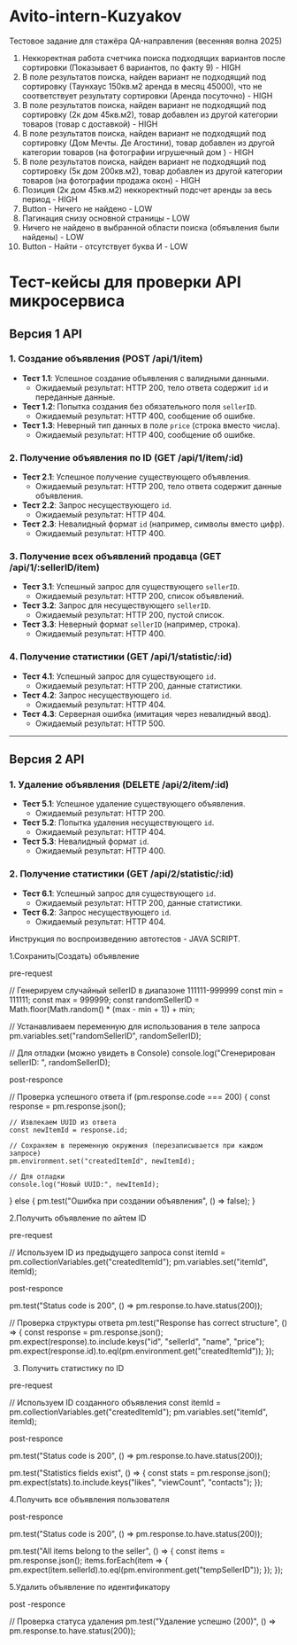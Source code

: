 # Avito-intern-Kuzyakov
Тестовое задание для стажёра QA-направления (весенняя волна 2025)
1. Неккоректная работа счетчика поиска подходящих вариантов после сортировки (Показывает 6 вариантов, по факту 9) - HIGH
2. В поле результатов поиска, найден вариант не подходящий под сортировку (Таунхаус 150кв.м2 аренда в месяц 45000), что не соответствует результату сортировки (Аренда посуточно) - HIGH
3. В поле результатов поиска, найден вариант не подходящий под сортировку (2к дом 45кв.м2), товар добавлен из другой категории товаров (товар с доставкой) - HIGH
4. В поле результатов поиска, найден вариант не подходящий под сортировку (Дом Мечты. Де Агостини), товар добавлен из другой категории товаров (на фотографии игрушечный дом ) - HIGH
5. В поле результатов поиска, найден вариант не подходящий под сортировку (5к дом 200кв.м2), товар добавлен из другой категории товаров (на фотографии продажа окон) - HIGH
6. Позиция (2к дом 45кв.м2) неккоректный подсчет аренды за весь период - HIGH
7. Button - Ничего не найдено - LOW
8. Пагинация снизу основной страницы - LOW
9. Ничего не найдено в выбранной области поиска (обяъвления были найдены) - LOW
10. Button - Найти - отсутствует буква И - LOW


# Тест-кейсы для проверки API микросервиса

## Версия 1 API

### 1. Создание объявления (POST /api/1/item)
- **Тест 1.1**: Успешное создание объявления с валидными данными.
  - Ожидаемый результат: HTTP 200, тело ответа содержит `id` и переданные данные.
- **Тест 1.2**: Попытка создания без обязательного поля `sellerID`.
  - Ожидаемый результат: HTTP 400, сообщение об ошибке.
- **Тест 1.3**: Неверный тип данных в поле `price` (строка вместо числа).
  - Ожидаемый результат: HTTP 400, сообщение об ошибке.

### 2. Получение объявления по ID (GET /api/1/item/:id)
- **Тест 2.1**: Успешное получение существующего объявления.
  - Ожидаемый результат: HTTP 200, тело ответа содержит данные объявления.
- **Тест 2.2**: Запрос несуществующего `id`.
  - Ожидаемый результат: HTTP 404.
- **Тест 2.3**: Невалидный формат `id` (например, символы вместо цифр).
  - Ожидаемый результат: HTTP 400.

### 3. Получение всех объявлений продавца (GET /api/1/:sellerID/item)
- **Тест 3.1**: Успешный запрос для существующего `sellerID`.
  - Ожидаемый результат: HTTP 200, список объявлений.
- **Тест 3.2**: Запрос для несуществующего `sellerID`.
  - Ожидаемый результат: HTTP 200, пустой список.
- **Тест 3.3**: Неверный формат `sellerID` (например, строка).
  - Ожидаемый результат: HTTP 400.

### 4. Получение статистики (GET /api/1/statistic/:id)
- **Тест 4.1**: Успешный запрос для существующего `id`.
  - Ожидаемый результат: HTTP 200, данные статистики.
- **Тест 4.2**: Запрос несуществующего `id`.
  - Ожидаемый результат: HTTP 404.
- **Тест 4.3**: Серверная ошибка (имитация через невалидный ввод).
  - Ожидаемый результат: HTTP 500.

---

## Версия 2 API

### 1. Удаление объявления (DELETE /api/2/item/:id)
- **Тест 5.1**: Успешное удаление существующего объявления.
  - Ожидаемый результат: HTTP 200.
- **Тест 5.2**: Попытка удаления несуществующего `id`.
  - Ожидаемый результат: HTTP 404.
- **Тест 5.3**: Невалидный формат `id`.
  - Ожидаемый результат: HTTP 400.

### 2. Получение статистики (GET /api/2/statistic/:id)
- **Тест 6.1**: Успешный запрос для существующего `id`.
  - Ожидаемый результат: HTTP 200, данные статистики.
- **Тест 6.2**: Запрос несуществующего `id`.
  - Ожидаемый результат: HTTP 404.

Инструкция по воспроизведению автотестов - JAVA SCRIPT.

1.Сохранить(Создать) объявление

pre-request

// Генерируем случайный sellerID в диапазоне 111111-999999
const min = 111111;
const max = 999999;
const randomSellerID = Math.floor(Math.random() * (max - min + 1)) + min;

// Устанавливаем переменную для использования в теле запроса
pm.variables.set("randomSellerID", randomSellerID);

// Для отладки (можно увидеть в Console)
console.log("Сгенерирован sellerID: ", randomSellerID);

post-responce

// Проверка успешного ответа
if (pm.response.code === 200) {
    const response = pm.response.json();
    
    // Извлекаем UUID из ответа
    const newItemId = response.id;
    
    // Сохраняем в переменную окружения (перезаписывается при каждом запросе)
    pm.environment.set("createdItemId", newItemId);
    
    // Для отладки
    console.log("Новый UUID:", newItemId);
} else {
    pm.test("Ошибка при создании объявления", () => false);
}

2.Получить объявление по айтем ID

pre-request

// Используем ID из предыдущего запроса
const itemId = pm.collectionVariables.get("createdItemId");
pm.variables.set("itemId", itemId);

post-responce

pm.test("Status code is 200", () => pm.response.to.have.status(200));

// Проверка структуры ответа
pm.test("Response has correct structure", () => {
    const response = pm.response.json();
    pm.expect(response).to.include.keys("id", "sellerId", "name", "price");
    pm.expect(response.id).to.eql(pm.environment.get("createdItemId"));
});

3. Получить статистику по ID
   
pre-request

// Используем ID созданного объявления
const itemId = pm.collectionVariables.get("createdItemId");
pm.variables.set("itemId", itemId);

post-responce

pm.test("Status code is 200", () => pm.response.to.have.status(200));

pm.test("Statistics fields exist", () => {
    const stats = pm.response.json();
    pm.expect(stats).to.include.keys("likes", "viewCount", "contacts");
});

4.Получить все объявления пользователя

post-responce

pm.test("Status code is 200", () => pm.response.to.have.status(200));

pm.test("All items belong to the seller", () => {
    const items = pm.response.json();
    items.forEach(item => {
        pm.expect(item.sellerId).to.eql(pm.environment.get("tempSellerID"));
    });
});

5.Удалить объявление по идентификатору

post -responce

// Проверка статуса удаления
pm.test("Удаление успешно (200)", () => pm.response.to.have.status(200));



